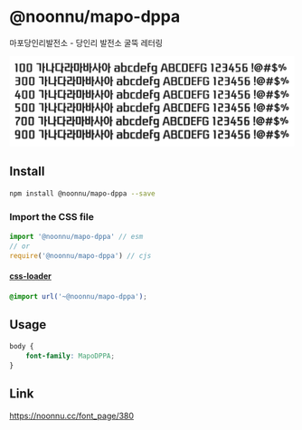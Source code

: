 # @noonnu/mapo-dppa

마포당인리발전소 - 당인리 발전소 굴뚝 레터링

![example](./example.png)

## Install

```bash
npm install @noonnu/mapo-dppa --save
```

### Import the CSS file

```js
import '@noonnu/mapo-dppa' // esm
// or
require('@noonnu/mapo-dppa') // cjs
```

#### [css-loader](https://github.com/webpack-contrib/css-loader)

```css
@import url('~@noonnu/mapo-dppa');
```

## Usage

```css
body {
    font-family: MapoDPPA;
}
```

## Link

https://noonnu.cc/font_page/380
